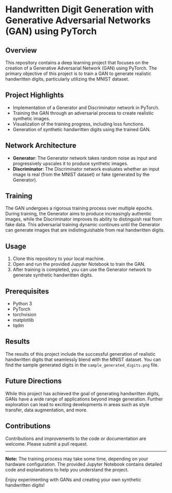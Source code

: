 # Handwritten Digit Generation with Generative Adversarial Networks (GAN) using PyTorch

## Overview
This repository contains a deep learning project that focuses on the creation of a Generative Adversarial Network (GAN) using PyTorch. The primary objective of this project is to train a GAN to generate realistic handwritten digits, particularly utilizing the MNIST dataset.

## Project Highlights
- Implementation of a Generator and Discriminator network in PyTorch.
- Training the GAN through an adversarial process to create realistic synthetic images.
- Visualization of the training progress, including loss functions.
- Generation of synthetic handwritten digits using the trained GAN.

## Network Architecture
- **Generator**: The Generator network takes random noise as input and progressively upscales it to produce synthetic images.
- **Discriminator**: The Discriminator network evaluates whether an input image is real (from the MNIST dataset) or fake (generated by the Generator).

## Training
The GAN undergoes a rigorous training process over multiple epochs. During training, the Generator aims to produce increasingly authentic images, while the Discriminator improves its ability to distinguish real from fake data. This adversarial training dynamic continues until the Generator can generate images that are indistinguishable from real handwritten digits.

## Usage
1. Clone this repository to your local machine.
2. Open and run the provided Jupyter Notebook to train the GAN.
3. After training is completed, you can use the Generator network to generate synthetic handwritten digits.

## Prerequisites
- Python 3
- PyTorch
- torchvision
- matplotlib
- tqdm

## Results
The results of this project include the successful generation of realistic handwritten digits that seamlessly blend with the MNIST dataset. You can find the sample generated digits in the `sample_generated_digits.png` file.

## Future Directions
While this project has achieved the goal of generating handwritten digits, GANs have a wide range of applications beyond image generation. Further exploration can lead to exciting developments in areas such as style transfer, data augmentation, and more.

## Contributions
Contributions and improvements to the code or documentation are welcome. Please submit a pull request.

---

**Note:** The training process may take some time, depending on your hardware configuration. The provided Jupyter Notebook contains detailed code and explanations to help you understand the project.

Enjoy experimenting with GANs and creating your own synthetic handwritten digits!

